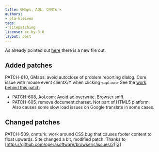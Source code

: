 ```yaml
---
title: GMaps, AOL, CNNTurk
authors:
- ola-kleiven
tags:
- sitepatching
license: cc-by-3.0
layout: post
---
```


As already pointed out [here][1] there is a new file out.

[1]: http://my.opera.com/sitepatching/blog/2012/03/13/facebook-again-web-de?cid=85449822#comment85449822

## Added patches

PATCH-610, GMaps: avoid autoclose of problem reporting dialog. Core issue with mouse event clientX/Y when clicking `<option>` See the [work behind this patch][2]

[2]: http://my.opera.com/hallvors/blog/2012/03/20/debugging-maps-google-maps

- PATCH-608, Aol.com: Avoid ad overwrite. Browser sniff.
- PATCH-605, remove document.charset. Not part of HTML5 platform. Also causes some slow load issues on Google translate in some cases.

## Changed patches

PATCH-509, cnnturk: work around CSS bug that causes footer content to float upwards. Site changed a bit, modified patch. Thanks to [https://github.com/operasoftware/browserjs/issues/2][3]

[3]: https://github.com/operasoftware/browserjs/issues/2
